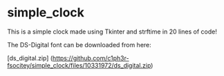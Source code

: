 # simple_clock
This is a simple clock made using Tkinter and strftime in 20 lines of code!

The DS-Digital font can be downloaded from here: 

[ds_digital.zip]
(https://github.com/c1ph3r-fsocitey/simple_clock/files/10331972/ds_digital.zip)
